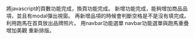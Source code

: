 將javascript的頁數功能完成，換頁功能完成。
新增功能完成，能夠增加商品品項，並且有modal彈出視窗。
再新增品項的時候會判斷空格是不是沒有填完成。
利用跑馬在首頁放出品牌照片。
用navbar功能選單
navbar功能選單與跑馬重疊增加美觀
重新排版。
